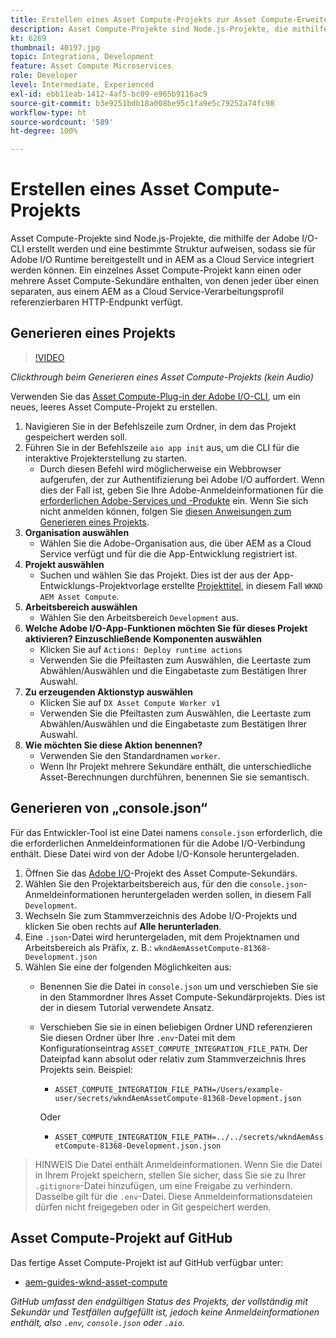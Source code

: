 ```yaml
---
title: Erstellen eines Asset Compute-Projekts zur Asset Compute-Erweiterung
description: Asset Compute-Projekte sind Node.js-Projekte, die mithilfe der Adobe I/O-CLI erstellt werden und eine bestimmte Struktur aufweisen, sodass sie für Adobe I/O Runtime bereitgestellt und in AEM as a Cloud Service integriert werden können.
kt: 6269
thumbnail: 40197.jpg
topic: Integrations, Development
feature: Asset Compute Microservices
role: Developer
level: Intermediate, Experienced
exl-id: ebb11eab-1412-4af5-bc09-e965b9116ac9
source-git-commit: b3e9251bdb18a008be95c1fa9e5c79252a74fc98
workflow-type: ht
source-wordcount: '589'
ht-degree: 100%

---
```


# Erstellen eines Asset Compute-Projekts

Asset Compute-Projekte sind Node.js-Projekte, die mithilfe der Adobe I/O-CLI erstellt werden und eine bestimmte Struktur aufweisen, sodass sie für Adobe I/O Runtime bereitgestellt und in AEM as a Cloud Service integriert werden können. Ein einzelnes Asset Compute-Projekt kann einen oder mehrere Asset Compute-Sekundäre enthalten, von denen jeder über einen separaten, aus einem AEM as a Cloud Service-Verarbeitungsprofil referenzierbaren HTTP-Endpunkt verfügt.

## Generieren eines Projekts

>[!VIDEO](https://video.tv.adobe.com/v/40197?quality=12&learn=on)

_Clickthrough beim Generieren eines Asset Compute-Projekts (kein Audio)_

Verwenden Sie das [Asset Compute-Plug-in der Adobe I/O-CLI](../set-up/development-environment.md#aio-cli), um ein neues, leeres Asset Compute-Projekt zu erstellen.

1. Navigieren Sie in der Befehlszeile zum Ordner, in dem das Projekt gespeichert werden soll.
1. Führen Sie in der Befehlszeile `aio app init` aus, um die CLI für die interaktive Projekterstellung zu starten.
   + Durch diesen Befehl wird möglicherweise ein Webbrowser aufgerufen, der zur Authentifizierung bei Adobe I/O auffordert. Wenn dies der Fall ist, geben Sie Ihre Adobe-Anmeldeinformationen für die [erforderlichen Adobe-Services und -Produkte](../set-up/accounts-and-services.md) ein. Wenn Sie sich nicht anmelden können, folgen Sie [diesen Anweisungen zum Generieren eines Projekts](https://developer.adobe.com/app-builder/docs/getting_started/first_app/#42-developer-is-not-logged-in-as-enterprise-organization-user).
1. __Organisation auswählen__
   + Wählen Sie die Adobe-Organisation aus, die über AEM as a Cloud Service verfügt und für die die App-Entwicklung registriert ist.
1. __Projekt auswählen__
   + Suchen und wählen Sie das Projekt. Dies ist der aus der App-Entwicklungs-Projektvorlage erstellte [Projekttitel](../set-up/app-builder.md), in diesem Fall `WKND AEM Asset Compute`.
1. __Arbeitsbereich auswählen__
   + Wählen Sie den Arbeitsbereich `Development` aus.
1. __Welche Adobe I/O-App-Funktionen möchten Sie für dieses Projekt aktivieren? Einzuschließende Komponenten auswählen__
   + Klicken Sie auf `Actions: Deploy runtime actions`
   + Verwenden Sie die Pfeiltasten zum Auswählen, die Leertaste zum Abwählen/Auswählen und die Eingabetaste zum Bestätigen Ihrer Auswahl.
1. __Zu erzeugenden Aktionstyp auswählen__
   + Klicken Sie auf `DX Asset Compute Worker v1`
   + Verwenden Sie die Pfeiltasten zum Auswählen, die Leertaste zum Abwählen/Auswählen und die Eingabetaste zum Bestätigen Ihrer Auswahl.
1. __Wie möchten Sie diese Aktion benennen?__
   + Verwenden Sie den Standardnamen `worker`.
   + Wenn Ihr Projekt mehrere Sekundäre enthält, die unterschiedliche Asset-Berechnungen durchführen, benennen Sie sie semantisch.

## Generieren von „console.json“

Für das Entwickler-Tool ist eine Datei namens `console.json` erforderlich, die die erforderlichen Anmeldeinformationen für die Adobe I/O-Verbindung enthält. Diese Datei wird von der Adobe I/O-Konsole heruntergeladen.

1. Öffnen Sie das [Adobe I/O](https://console.adobe.io)-Projekt des Asset Compute-Sekundärs.
1. Wählen Sie den Projektarbeitsbereich aus, für den die `console.json`-Anmeldeinformationen heruntergeladen werden sollen, in diesem Fall `Development`.
1. Wechseln Sie zum Stammverzeichnis des Adobe I/O-Projekts und klicken Sie oben rechts auf __Alle herunterladen__.
1. Eine `.json`-Datei wird heruntergeladen, mit dem Projektnamen und Arbeitsbereich als Präfix, z. B.: `wkndAemAssetCompute-81368-Development.json`
1. Wählen Sie eine der folgenden Möglichkeiten aus:
   + Benennen Sie die Datei in `console.json` um und verschieben Sie sie in den Stammordner Ihres Asset Compute-Sekundärprojekts. Dies ist der in diesem Tutorial verwendete Ansatz.
   + Verschieben Sie sie in einen beliebigen Ordner UND referenzieren Sie diesen Ordner über Ihre `.env`-Datei mit dem Konfigurationseintrag `ASSET_COMPUTE_INTEGRATION_FILE_PATH`. Der Dateipfad kann absolut oder relativ zum Stammverzeichnis Ihres Projekts sein. Beispiel:
      + `ASSET_COMPUTE_INTEGRATION_FILE_PATH=/Users/example-user/secrets/wkndAemAssetCompute-81368-Development.json`

     Oder
      + `ASSET_COMPUTE_INTEGRATION_FILE_PATH=../../secrets/wkndAemAssetCompute-81368-Development.json.json`

> HINWEIS
> Die Datei enthält Anmeldeinformationen. Wenn Sie die Datei in Ihrem Projekt speichern, stellen Sie sicher, dass Sie sie zu Ihrer `.gitignore`-Datei hinzufügen, um eine Freigabe zu verhindern. Dasselbe gilt für die `.env`-Datei. Diese Anmeldeinformationsdateien dürfen nicht freigegeben oder in Git gespeichert werden.

## Asset Compute-Projekt auf GitHub

Das fertige Asset Compute-Projekt ist auf GitHub verfügbar unter:

+ [aem-guides-wknd-asset-compute](https://github.com/adobe/aem-guides-wknd-asset-compute)

_GitHub umfasst den endgültigen Status des Projekts, der vollständig mit Sekundär und Testfällen aufgefüllt ist, jedoch keine Anmeldeinformationen enthält, also `.env`, `console.json` oder `.aio`._

